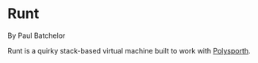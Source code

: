 # Runt
By Paul Batchelor

Runt is a quirky stack-based virtual machine built to work with 
[Polysporth](http://pbat.ch/proj/polysporth.html). 

